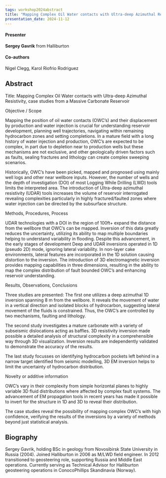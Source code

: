 ```yaml
---
tags: workshop2024abstract
title: "Mapping Complex Oil Water contacts with Ultra-deep Azimuthal Resistivity, case studies from a Massive Carbonate Reservoir (Sergey Gavrik, Halliburton)"
presentation_date: 2024-11-12
---
```

#### Presenter
**Sergey Gavrik** from Halliburton
#### Co-authors
Nigel Clegg, Karol Riofrio Rodriguez
## Abstract
Title: Mapping Complex Oil Water contacts with Ultra-deep Azimuthal Resistivity, case studies from a Massive Carbonate Reservoir

Objective / Scope

Mapping the position of oil water contacts (OWC’s) and their displacement by production and water injection is crucial for understanding reservoir development, planning well trajectories, navigating within remaining hydrocarbon zones and setting completions. In a mature field with a long history of water injection and production, OWC’s are expected to be complex, in part due to depletion near to production wells but these mechanisms are not exclusive, and other geologically driven factors such as faults, sealing fractures and lithology can create complex sweeping scenarios.

Historically, OWC’s have been picked, mapped and prognosed using mainly well logs and other near wellbore inputs. However, the number of wells and the depth of investigation (DOI) of most Logging While Drilling (LWD) tools limits the interpreted area.  The introduction of Ultra-deep azimuthal resistivity (UDAR) tools increases the volume of reservoir interrogated revealing complexities particularly in highly fractured/faulted zones where water injection can be directed by the subsurface structure.

Methods, Procedures, Process

UDAR technologies with a DOI in the region of 100ft+ expand the distance from the wellbore that OWC’s can be mapped.  Inversion of this data greatly reduces the uncertainty, utilizing its ability to map multiple boundaries helping to understand variability in flooding.  Despite this advancement, in the early stages of development Deep and UDAR inversions operated in 1D (pseudo 2D) mode, ignoring lateral variability.  In non-layer cake environments, lateral features are incorporated in the 1D solution causing distortion to the inversion. The introduction of 3D electromagnetic inversion provides mapping capabilities in three dimensions, resulting in the ability to map the complex distribution of fault bounded OWC’s and enhancing reservoir understanding.

Results, Observations, Conclusions

Three studies are presented: The first one utilizes a deep azimuthal 1D inversion spanning 8 m from the wellbore. It reveals the movement of water in a vertical direction and isolated blocks of hydrocarbon, suggesting lateral movement of the fluids is constrained. Thus, the OWC’s are controlled by two mechanisms, faulting and lithology.

The second study investigates a mature carbonate with a variety of subseismic dislocations acting as baffles. 3D resistivity inversion made possible a detailed analysis of structural complexity in a comprehensible way through 3D visualization. Inversion results are independently validated to demonstrate the accuracy of the results.

The last study focusses on identifying hydrocarbon pockets left behind in a narrow target identified from seismic modelling, 3D EM inversion helps to limit the uncertainty of hydrocarbon distribution. 

Novelty or additive information

OWC’s vary in their complexity from simple horizontal planes to highly variable 3D fluid distributions where affected by complex fault systems. The advancement of EM propagation tools in recent years has made it possible to invert for the structure in 1D and 3D to reveal their distribution.

The case studies reveal the possibility of mapping complex OWC’s with high confidence, verifying the results of the inversions by a variety of methods beyond just statistical analysis.


## Biography
Sergey Gavrik, holding BSc in geology from Novosibirsk State University in Russia (2004). Joined Halliburton in 2006 as M/LWD field engineer. In 2012 transitioned to geosteering role, supporting Russia and Middle East operations. Currently serving as Technical Advisor for Halliburton geosteering operations in ConocoPhillips Skandinavia (Norway).